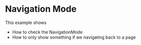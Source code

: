 # Navigation Mode

This example shows

- How to check the NavigationMode
- How to only show something if we navigating back to a page